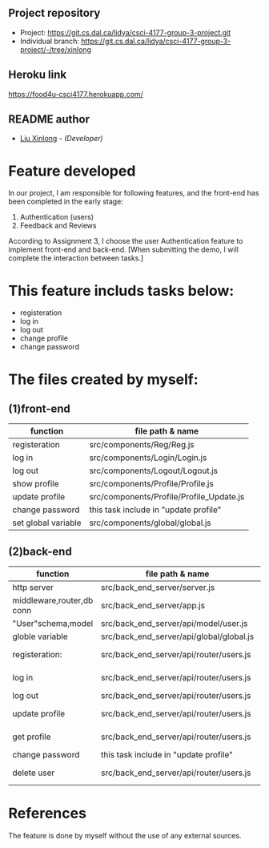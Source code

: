 ## Project repository
* Project: https://git.cs.dal.ca/lidya/csci-4177-group-3-project.git
* Individual branch: https://git.cs.dal.ca/lidya/csci-4177-group-3-project/-/tree/xinlong

## Heroku link
https://food4u-csci4177.herokuapp.com/

## README author
* [Liu Xinlong](xn988864@dal.ca) - *(Developer)*
# Feature developed
In our project, I am responsible for following features, and the front-end has been completed in the early stage:
1. Authentication (users)
2. Feedback and Reviews

According to Assignment 3, I choose the user Authentication feature to implement front-end and back-end.
[When submitting the demo, I will complete the interaction between tasks.]

# This feature includs tasks below:
* registeration
* log in
* log out
* change profile
* change password

# The files created by myself:
## (1)front-end
|function                     |file path & name                         |
| --------------------------- | --------------------------------------- |
| registeration               | src/components/Reg/Reg.js               |
| log in                      | src/components/Login/Login.js           |
| log out                     | src/components/Logout/Logout.js         |
| show profile                | src/components/Profile/Profile.js       |
| update profile              | src/components/Profile/Profile_Update.js|
| change password             | this task include in "update profile"   |
| set global variable         | src/components/global/global.js         |

## (2)back-end
|function                     |file path & name                         |Api                                                          |
| --------------------------- | --------------------------------------- | ----------------------------------------------------------- |
| http server                 | src/back_end_server/server.js           |                                                             |
| middleware,router,db conn   | src/back_end_server/app.js              |                                                             |
| "User"schema,model          | src/back_end_server/api/model/user.js   |                                                             |
| globle variable             | src/back_end_server/api/global/global.js|                                                             |
| registeration:              | src/back_end_server/api/router/users.js |(api:post https://deploy_ip:deploy_port/authen/add)          |
| log in                      | src/back_end_server/api/router/users.js |(api:post https://deploy_ip:deploy_port/authen/login)        |
| log out                     | src/back_end_server/api/router/users.js |                                                             |
| update profile              | src/back_end_server/api/router/users.js |(api:put https://deploy_ip:deploy_port/authen/update/id)     |
| get profile                 | src/back_end_server/api/router/users.js |(api:get https://deploy_ip:deploy_port/authen/user/:id)      |
| change password             | this task include in "update profile"   |                                                             |
| delete user                 | src/back_end_server/api/router/users.js |(api:delete https://deploy_ip:deploy_port/authen/delete/:id) |

# References
The feature is done by myself without the use of any external sources.
